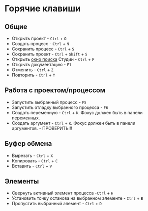 # Горячие клавиши

## Общие

* Открыть проект - `Ctrl` + `O`
* Создать процесс - `Ctrl` + `N`
* Сохранить процесс - `Ctrl` + `S`
* Сохранить проект - `Ctrl` + `Shift` + `S`
* Открыть [окно поиска](https://docs.primo-rpa.ru/primo-rpa/primo-studio/projects/search) Студии - `Ctrl` + `F`
* Открыть документацию - `F1` 
* Отменить - `Ctrl` + `Z`
* Повторить - `Ctrl` + `Y`


## Работа с проектом/процессом
* Запустить выбранный процесс - `F5`
* Запустить отладку выбранного процесса - `F6`
* Создать переменную - `Ctrl` + `K`. Фокус должен быть в панели переменных.
* Создать аргумент - `Ctrl` + `K`. Фокус должен быть в панели аргументов. - ПРОВЕРИТЬ!!!

## Буфер обмена

* Вырезать - `Ctrl` + `X`
* Копировать - `Ctrl` + `C`
* Вставить - `Ctrl` + `V`

## Элементы

* Cвернуть активный элемент процесса -`Ctrl` + `H`
* Установить точку останова на выбранном элементе - `Ctrl` + `B`
* Пропустить выбранный элемент - `Ctrl` + `D`
